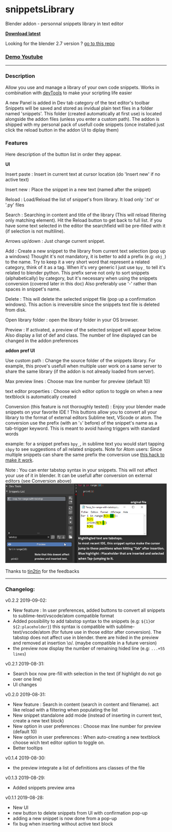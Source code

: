 # snippetsLibrary
Blender addon - personnal snippets library in text editor

**[Download latest](https://github.com/Pullusb/snippetsLibrary/archive/master.zip)**

Looking for the blender 2.7 version ? [go to this repo](https://github.com/Pullusb/snippetsLibrary279)

### [Demo Youtube](https://youtu.be/Rs4y7DeHkp8)

---  

### Description

Allow you use and manage a library of your own code snippets.
Works in combination with [devTools](https://github.com/Pullusb/devTools) to make your scripting life easier

A new Panel is added in Dev tab category of the text editor's toolbar
Snippets will be saved and stored as invidual plain text files in a folder named 'snippets'.
This folder (created automatically at first use) is located alongside the addon files (unless you enter a custom path).
The addon is shipped with my personal pack of usefull code snippets (once installed just click the reload button in the addon UI to diplay them)


### Features

Here description of the button list in order they appear.

**UI**

Insert paste : Insert in current text at cursor location (do 'Insert new' if no active text)

Insert new : Place the snippet in a new text (named after the snippet)

Reload : Load/Reload the list of snippet's from library. It load only '.txt' or '.py' files

Search : Searching in content and title of the library (This will reload filtering only matching element). Hit the Reload button to get back to full list.
if you have some text selected in the editor the searchfield will be pre-filled with it (if selection is not multiline).

Arrows up/down : Just change current snippet.

Add : Create a new snippet to the library from current text selection (pop up a windows)
Thought it's not mandatory, it is better to add a prefix (e.g: `obj_`) to the name. Try to keep it a very short word that represent a related category, think of it as a tag.
When it's very generic I just use `bpy_` to tell it's related to blender python.
This prefix serve not only to sort snippets (alphabetically) by category, but it's necessary when using the snippets conversion (covered later in this doc)
Also preferably use '-' rather than spaces in snippet's name.

Delete : This will delete the selected snippet file (pop up a confirmation windows). This action is irreversible since the snippets text file is deleted from disk.

Open library folder : open the library folder in your OS browser.

Preview : If activated, a preview of the selected snippet will appear below. Also display a list of def and class.
The number of line displayed can be changed in the addon preferences

**addon pref UI**

Use custom path : Change the source folder of the snippets library.
For example, this prove's usefull when multiple user work on a same server to share the same library (if the addon is not already loaded from server).

Max preview lines : Choose max line number for preview (default 10)

text editor properties : Choose wich editor option to toggle on when a new textblock is automatically created 

Conversion (this feature is not thoroughly tested) : Enjoy your blender made snippets on your favorite IDE !
This buttons allow you to convert all your library to the format of external editors Sublime text, VScode or atom.
The conversion use the prefix (with an '`s`' before) of the snippet's name as a tab-trigger keyword. This is meant to avoid having triggers with standard words

example: for a snippet prefxes `bpy_`, in sublime text you would start tapping `sbpy` to see suggestions of all related snippets.
Note for Atom users: Since multiple snippets can share the same prefix the conversion use [this hack to make it work](https://github.com/medienbaecker/kirby-snippets/issues/1#issue-172641340).

Note : You can enter tabstop syntax in your snippets. This will not affect your use of it in blender.
It can be usefull after conversion on external editors (see Conversion above)
![tabstop](https://github.com/Pullusb/images_repo/raw/master/Bl_snippetLib_Tabstop.png)


Thanks to [tin2tin](https://github.com/tin2tin) for the feedbacks

---

### Changelog:
  v0.2.2 2019-09-02:
  - New feature : In user preferences, added buttons to convert all snippets to sublime-text/vscode/atom compatible format
  - Added possibility to add tabstop syntax to the snippets (e.g: `${1}`or `${2:placeholder}`)
  this syntax is compatible with sublime-text/vscode/atom (for future use in those editor after conversion).
  The tabstop does not affect use in blender. there are hided in the preview and removed at insertion \o/. (maybe compatible in a future version)
  - the preview now display the number of remaining hided line (e.g: `...+55 lines`)

  v0.2.1 2019-08-31:
  - Search box now pre-fill with selection in the text (if highlight do not go over one line)
  - UI changes

  v0.2.0 2019-08-31:
  - New feature : Search in content (search in content and filename). act like reload with a filtering when populating the list
  - New snippet standalone add mode (instead of inserting in current text, create a new text block)
  - New option in user preferences : Choose max line number for preview (default 10)
  - New option in user preferences : When auto-creating a new textblock choose wich text editor option to toggle on.
  - Better tooltips

  v0.1.4 2019-08-30:
  - the preview integrate a list of definitions ans classes of the file

  v0.1.3 2019-08-29:
  - Added snippets preview area

  v0.1.1 2019-08-28:
  - New UI
  - new button to delete snippets from UI with confirmation pop-up
  - adding a new snippet is now done from a pop-up
  - fix bug when inserting without active text block
